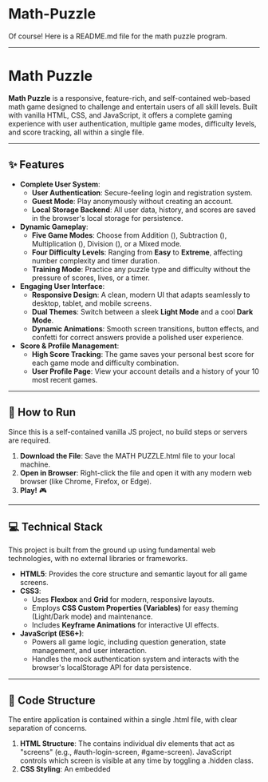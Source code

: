 # Math-Puzzle
Of course! Here is a README.md file for the math puzzle program.

-----
# **Math Puzzle** 

**Math Puzzle** is a responsive, feature-rich, and self-contained web-based math game designed to challenge and entertain users of all skill levels. Built with vanilla HTML, CSS, and JavaScript, it offers a complete gaming experience with user authentication, multiple game modes, difficulty levels, and score tracking, all within a single file.

-----
## **✨ Features**

- **Complete User System**:
  - **User Authentication**: Secure-feeling login and registration system.
  - **Guest Mode**: Play anonymously without creating an account.
  - **Local Storage Backend**: All user data, history, and scores are saved in the browser's local storage for persistence.
- **Dynamic Gameplay**:
  - **Five Game Modes**: Choose from Addition (), Subtraction (), Multiplication (), Division (), or a Mixed mode.
  - **Four Difficulty Levels**: Ranging from **Easy** to **Extreme**, affecting number complexity and timer duration.
  - **Training Mode**: Practice any puzzle type and difficulty without the pressure of scores, lives, or a timer.
- **Engaging User Interface**:
  - **Responsive Design**: A clean, modern UI that adapts seamlessly to desktop, tablet, and mobile screens.
  - **Dual Themes**: Switch between a sleek **Light Mode** and a cool **Dark Mode**.
  - **Dynamic Animations**: Smooth screen transitions, button effects, and confetti for correct answers provide a polished user experience.
- **Score & Profile Management**:
  - **High Score Tracking**: The game saves your personal best score for each game mode and difficulty combination.
  - **User Profile Page**: View your account details and a history of your 10 most recent games.
-----
## **🚀 How to Run**

Since this is a self-contained vanilla JS project, no build steps or servers are required.

1. **Download the File**: Save the MATH PUZZLE.html file to your local machine.
1. **Open in Browser**: Right-click the file and open it with any modern web browser (like Chrome, Firefox, or Edge).
1. **Play!** 🎮
-----
## **💻 Technical Stack**

This project is built from the ground up using fundamental web technologies, with no external libraries or frameworks.

- **HTML5**: Provides the core structure and semantic layout for all game screens.
- **CSS3**:
  - Uses **Flexbox** and **Grid** for modern, responsive layouts.
  - Employs **CSS Custom Properties (Variables)** for easy theming (Light/Dark mode) and maintenance.
  - Includes **Keyframe Animations** for interactive UI effects.
- **JavaScript (ES6+)**:
  - Powers all game logic, including question generation, state management, and user interaction.
  - Handles the mock authentication system and interacts with the browser's localStorage API for data persistence.
-----
## **📂 Code Structure**

The entire application is contained within a single .html file, with clear separation of concerns.

1. **HTML Structure**: The <body> contains individual div elements that act as "screens" (e.g., #auth-login-screen, #game-screen). JavaScript controls which screen is visible at any time by toggling a .hidden class.
1. **CSS Styling**: An embedded <style> block in the <head> contains all the styling. It is organized into logical sections for clarity:
   1. CSS Variables (Theme Management)
   1. Base Styles & Animations
   1. Component-specific styles (Header, Buttons, Game Screen, etc.)
1. **JavaScript Logic**: An embedded <script> block at the end of the <body> handles all functionality. The script is organized into the following sections:
   1. **Authentication & Storage**: Manages the mock user database, login/registration logic, and guest sessions using localStorage.
   1. **Game State & Configuration**: Global objects that track the current game's settings (gameConfig) and state (gameState).
   1. **High Score & History Logic**: Functions for saving and retrieving user scores and game history.
   1. **Game Flow Functions**: Core logic for startGame(), generateQuestion(), checkAnswer(), and endGame().
   1. **Render & Display Functions**: UI-focused functions like showScreen() and updateDisplay() that manipulate the DOM.
   1. **Initialization & Event Listeners**: Sets up all the event handlers for buttons and user actions when the DOM is loaded.
-----
## **🧑‍💻 Authors**

This application was created as a final year project by:

- **Dinesh V**
- **Sanjaykumar K**
- **Vasanth M**
